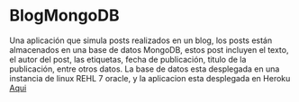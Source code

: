 # BlogMongoDB
Una aplicación que simula posts realizados en un blog, los posts están almacenados en una base de datos MongoDB, estos post incluyen el texto, el autor del post, las etiquetas, fecha de publicación, titulo de la publicación, entre otros datos.
La base de datos esta desplegada en una instancia de linux REHL 7 oracle, y la aplicacion esta desplegada en Heroku <a href ="https://cefa-blogmongodb.herokuapp.com/">Aqui </a>
